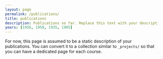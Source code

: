 ```yaml
---
layout: page
permalink: /publications/
title: publications
description: Publications so far. Replace this text with your description.
years: [1956, 1950, 1935, 1905]
---
```


For now, this page is assumed to be a static description of your publications. You can convert it to a collection similar to `_projects/` so that you can have a dedicated page for each course.

